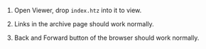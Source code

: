 1. Open Viewer, drop `index.htz` into it to view.

2. Links in the archive page should work normally.

3. Back and Forward button of the browser should work normally.
